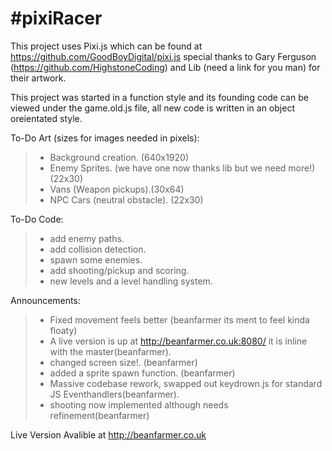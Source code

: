 #pixiRacer
=========

This project uses Pixi.js which can be found at https://github.com/GoodBoyDigital/pixi.js
special thanks to Gary Ferguson (https://github.com/HighstoneCoding) and Lib (need a link for you man)
for their artwork.

This project was started in a function style and its founding code can be viewed under the game.old.js file,
all new code is written in an object oreientated style.

To-Do Art (sizes for images needed in pixels):
>- Background creation. (640x1920)
>- Enemy Sprites. (we have one now thanks lib but we need more!)(22x30)
>- Vans (Weapon pickups).(30x64)
>- NPC Cars (neutral obstacle). (22x30)

To-Do Code:
>- add enemy paths.
>- add collision detection.
>- spawn some enemies.
>- add shooting/pickup and scoring.
>- new levels and a level handling system.

Announcements:

>- Fixed movement feels better (beanfarmer its ment to feel kinda floaty)
>- A live version is up at http://beanfarmer.co.uk:8080/ it is inline with the master(beanfarmer).
>- changed screen size!. (beanfarmer)
>- added a sprite spawn function. (beanfarmer)
>- Massive codebase rework, swapped out keydrown.js for standard JS Eventhandlers(beanfarmer).
>- shooting now implemented although needs refinement(beanfarmer)

Live Version Avalible at http://beanfarmer.co.uk
